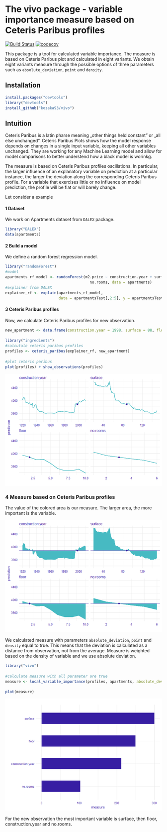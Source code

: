 
The vivo package - variable importance measure based on Ceteris Paribus profiles
==================================================================================================================

[![Build Status](https://travis-ci.com/kozaka93/vivo.svg?branch=master)](https://travis-ci.com/kozaka93/vivo)
[![codecov](https://codecov.io/gh/kozaka93/vivo/branch/master/graph/badge.svg)](https://codecov.io/gh/kozaka93/vivo)

This package is a tool for calculated variable importance. The measure is based on Ceteris Paribus plot and calculated in eight variants. We obtain eight variants measure through the possible options of three parameters such as `absolute_deviation`, `point` and `density`.

Installation
------------

``` r
install.packages("devtools")
library("devtools")
install_github("kozaka93/vivo")
```

Intuition
---------

Ceteris Paribus is a latin pharse meaning „other things held constant” or  „all else unchanged”. Ceteris Paribus Plots shows how the model response depends on changes in a single input variable, keeping all other variables unchanged. They are working for any Machine Learning model and allow for model comparisons to better understend how a black model is worinkg.

The measure is based on Ceteris Paribus profiles oscillations. In particular, the larger influence of an explanatory variable on prediction at a particular instance, the larger the deviation along the corresponding Ceteris Paribus profile. For a variable that exercises little or no influence on model prediction, the profile will be flat or will barely change. 


Let consider a example

#### 1 Dataset

We work on Apartments dataset from `DALEX` package.

```r
library("DALEX")
data(apartments)
```

#### 2 Build a model

We define a random forest regression model.

```r
library("randomForest")
#model
apartments_rf_model <- randomForest(m2.price ~ construction.year + surface + floor +
                                      no.rooms, data = apartments)
#explainer from DALEX
explainer_rf <- explain(apartments_rf_model,
                        data = apartmentsTest[,2:5], y = apartmentsTest$m2.price)
```

#### 3 Ceteris Paribus profiles

Now, we calculate Ceteris Paribus profiles for new observation.

```r
new_apartment <- data.frame(construction.year = 1998, surface = 88, floor = 2L, no.rooms = 3)

library("ingredients")
#calcutale ceteris paribus profiles
profiles <- ceteris_paribus(explainer_rf, new_apartment)

#plot ceteris paribus
plot(profiles) + show_observations(profiles)
```
![](README_files/figure-markdown_github/unnamed-chunk-3-1.png)

### 4 Measure based on Ceteris Paribus profiles

The value of the colored area is our measure. The larger area, the more important is the variable.



![](README_files/figure-markdown_github/unnamed-chunk-4-1.png)

We calculated measure with parameters `absolute_deviation`, `point` and `density` equal to true. This means that the deviation is calculated as a distance from observation, not from the average. Measure is weighted based on the density of variable and we use absolute deviation. 


```r
library("vivo")

#calculate measure with all parameter are true
measure <- local_variable_importance(profiles, apartments, absolute_deviation = TRUE, point = TRUE, density = TRUE)

plot(measure)
```

![](README_files/figure-markdown_github/unnamed-chunk-5-1.png)

For the new observation the most important variable is surface, then floor, construction.year and no.rooms.
